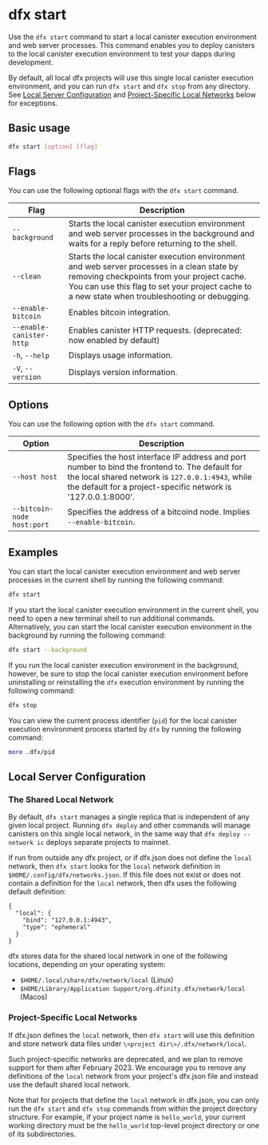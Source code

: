 # dfx start

Use the `dfx start` command to start a local canister execution environment and web server processes. This command enables you to deploy canisters to the local canister execution environment to test your dapps during development.

By default, all local dfx projects will use this single local canister execution environment, and you can run `dfx start` and `dfx stop` from any directory.  See [Local Server Configuration](#local-server-configuration) and [Project-Specific Local Networks](#project-specific-local-networks) below for exceptions.

## Basic usage

``` bash
dfx start [option] [flag]
```

## Flags

You can use the following optional flags with the `dfx start` command.

| Flag              | Description                                                                                                                                                                                                                                  |
|-------------------|----------------------------------------------------------------------------------------------------------------------------------------------------------------------------------------------------------------------------------------------|
| `--background`           | Starts the local canister execution environment and web server processes in the background and waits for a reply before returning to the shell.                                                                                              |
| `--clean`                | Starts the local canister execution environment and web server processes in a clean state by removing checkpoints from your project cache. You can use this flag to set your project cache to a new state when troubleshooting or debugging. |
| `--enable-bitcoin` | Enables bitcoin integration.                                                                                                                                                                                                                 |
| `--enable-canister-http` | Enables canister HTTP requests. (deprecated: now enabled by default)                                                                                                                                                        |
| `-h`, `--help`           | Displays usage information.                                                                                                                                                                                                                  |
| `-V`, `--version`        | Displays version information.                                                                                                                                                                                                                |

## Options

You can use the following option with the `dfx start` command.

| Option        | Description                                                                                                                                                                                                         |
|---------------|---------------------------------------------------------------------------------------------------------------------------------------------------------------------------------------------------------------------|
| `--host host` | Specifies the host interface IP address and port number to bind the frontend to. The default for the local shared network is `127.0.0.1:4943`, while the default for a project-specific network is '127.0.0.1:8000'. |
| `--bitcoin-node host:port` | Specifies the address of a bitcoind node. Implies `--enable-bitcoin`.                                                                                                                                               |

## Examples

You can start the local canister execution environment and web server processes in the current shell by running the following command:

``` bash
dfx start
```

If you start the local canister execution environment in the current shell, you need to open a new terminal shell to run additional commands. Alternatively, you can start the local canister execution environment in the background by running the following command:

``` bash
dfx start --background
```

If you run the local canister execution environment in the background, however, be sure to stop the local canister execution environment before uninstalling or reinstalling the `dfx` execution environment by running the following command:

``` bash
dfx stop
```

You can view the current process identifier (`pid`) for the local canister execution environment process started by `dfx` by running the following command:

``` bash
more .dfx/pid
```

## Local Server Configuration

### The Shared Local Network

By default, `dfx start` manages a single replica that is independent of any given local project.  Running `dfx deploy` and other commands will manage canisters on this single local network, in the same way that `dfx deploy --network ic` deploys separate projects to mainnet.

If run from outside any dfx project, or if dfx.json does not define the `local` network, then `dfx start` looks for the `local` network definition in `$HOME/.config/dfx/networks.json`. If this file does not exist or does not contain a definition for the `local` network, then dfx uses the following default definition:

```
{
  "local": {
    "bind": "127.0.0.1:4943",
    "type": "ephemeral"
  }
}
```

dfx stores data for the shared local network in one of the following locations, depending on your operating system:
- `$HOME/.local/share/dfx/network/local` (Linux)
- `$HOME/Library/Application Support/org.dfinity.dfx/network/local` (Macos)

### Project-Specific Local Networks

If dfx.json defines the `local` network, then `dfx start` will use this definition and store network data files under `\<project dir\>/.dfx/network/local`. 

Such project-specific networks are deprecated, and we plan to remove support for them after February 2023.  We encourage you to remove any definitions of the `local` network from your project's dfx.json file and instead use the default shared local network.

Note that for projects that define the `local` network in dfx.json, you can only run the `dfx start` and `dfx stop` commands from within the project directory structure. For example, if your project name is `hello_world`, your current working directory must be the `hello_world` top-level project directory or one of its subdirectories.
